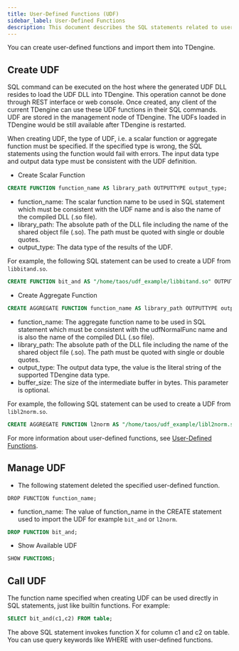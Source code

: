 ```yaml
---
title: User-Defined Functions (UDF)
sidebar_label: User-Defined Functions
description: This document describes the SQL statements related to user-defined functions (UDF) in TDengine.
---
```


You can create user-defined functions and import them into TDengine.
## Create UDF

SQL command can be executed on the host where the generated UDF DLL resides to load the UDF DLL into TDengine. This operation cannot be done through REST interface or web console. Once created, any client of the current TDengine can use these UDF functions in their SQL commands. UDF are stored in the management node of TDengine. The UDFs loaded in TDengine would be still available after TDengine is restarted.

When creating UDF, the type of UDF, i.e. a scalar function or aggregate function must be specified. If the specified type is wrong, the SQL statements using the function would fail with errors. The input data type and output data type must be consistent with the UDF definition.

- Create Scalar Function
```sql
CREATE FUNCTION function_name AS library_path OUTPUTTYPE output_type;
```

  - function_name: The scalar function name to be used in SQL statement which must be consistent with the UDF name and is also the name of the compiled DLL (.so file).
  - library_path: The absolute path of the DLL file including the name of the shared object file (.so). The path must be quoted with single or double quotes.
  - output_type: The data type of the results of the UDF.

  For example, the following SQL statement can be used to create a UDF from `libbitand.so`.

  ```sql
  CREATE FUNCTION bit_and AS "/home/taos/udf_example/libbitand.so" OUTPUTTYPE INT;
  ```

- Create Aggregate Function
```sql
CREATE AGGREGATE FUNCTION function_name AS library_path OUTPUTTYPE output_type [ BUFSIZE buffer_size ];
```

  - function_name: The aggregate function name to be used in SQL statement which must be consistent with the udfNormalFunc name and is also the name of the compiled DLL (.so file).
  - library_path: The absolute path of the DLL file including the name of the shared object file (.so). The path must be quoted with single or double quotes.
  - output_type: The output data type, the value is the literal string of the supported TDengine data type.
  - buffer_size: The size of the intermediate buffer in bytes. This parameter is optional.

  For example, the following SQL statement can be used to create a UDF from `libl2norm.so`.

  ```sql
  CREATE AGGREGATE FUNCTION l2norm AS "/home/taos/udf_example/libl2norm.so" OUTPUTTYPE DOUBLE bufsize 8;
  ```
For more information about user-defined functions, see [User-Defined Functions](/develop/udf).

## Manage UDF

- The following statement deleted the specified user-defined function.
```
DROP FUNCTION function_name;
```

- function_name: The value of function_name in the CREATE statement used to import the UDF for example `bit_and` or `l2norm`. 
```sql
DROP FUNCTION bit_and;
```
- Show Available UDF
```sql
SHOW FUNCTIONS;
```

## Call UDF

The function name specified when creating UDF can be used directly in SQL statements, just like builtin functions. For example:
```sql
SELECT bit_and(c1,c2) FROM table;
```

The above SQL statement invokes function X for column c1 and c2 on table. You can use query keywords like WHERE with user-defined functions.
